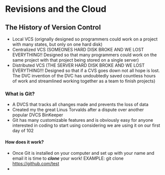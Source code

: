 # Revisions and the Cloud

## The History of Version Control
  - Local VCS (orignally designed so programmers could work on a project with many states, but only on one hard disk)
  - Centralized VCS (SOMEONES HARD DISK BROKE AND WE LOST EVERYTHING!! Designed so that many programmers could work on the same project with that project being stored on a single server)
  - Distributed VCS (THE SERVER HARD DISK BROKE AND WE LOST EVERYTHING!!! Designed so that if a CVS goes down not all hope is lost. The DVC invention of the DVC has undoubtedly saved countless hours of work and streamlined working together as a team to finish projects)
  
### What is Git?
  - A DVCS that tracks all changes made and prevents the loss of data
  - Created my the great Linus Torvalds after a dispute over another popular DVCS BinKeeper
  - Git has many customizable features and is obviously easy for anyone interested in coding to start using considering we are using it on our first day of 102
  
 #### How does it work?
  - Once Git is installed on your computer and set up with your name and email it is time to ***clone*** your work! EXAMPLE: git clone https://github.com/test
  - 
